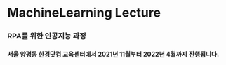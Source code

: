 # MachineLearning Lecture
### RPA를 위한 인공지능 과정
#### 서울 양평동 한경닷컴 교육센터에서 2021년 11월부터 2022년 4월까지 진행됩니다.
